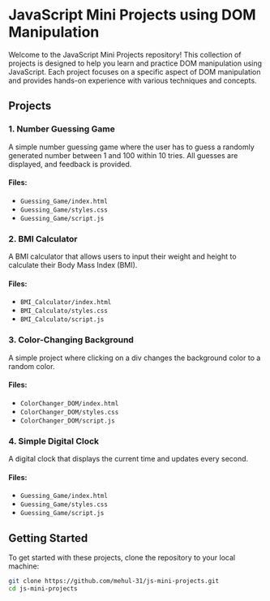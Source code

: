 # JavaScript Mini Projects using DOM Manipulation

Welcome to the JavaScript Mini Projects repository! This collection of projects is designed to help you learn and practice DOM manipulation using JavaScript. Each project focuses on a specific aspect of DOM manipulation and provides hands-on experience with various techniques and concepts.

## Projects

### 1. Number Guessing Game

A simple number guessing game where the user has to guess a randomly generated number between 1 and 100 within 10 tries. All guesses are displayed, and feedback is provided.

#### Files:
- `Guessing_Game/index.html`
- `Guessing_Game/styles.css`
- `Guessing_Game/script.js`

### 2. BMI Calculator

A BMI calculator that allows users to input their weight and height to calculate their Body Mass Index (BMI).

#### Files:
- `BMI_Calculator/index.html`
- `BMI_Calculato/styles.css`
- `BMI_Calculato/script.js`

### 3. Color-Changing Background

A simple project where clicking on a div changes the background color to a random color.

#### Files:
- `ColorChanger_DOM/index.html`
- `ColorChanger_DOM/styles.css`
- `ColorChanger_DOM/script.js`

### 4. Simple Digital Clock

A digital clock that displays the current time and updates every second.

#### Files:
- `Guessing_Game/index.html`
- `Guessing_Game/styles.css`
- `Guessing_Game/script.js`

## Getting Started

To get started with these projects, clone the repository to your local machine:

```sh
git clone https://github.com/mehul-31/js-mini-projects.git
cd js-mini-projects
